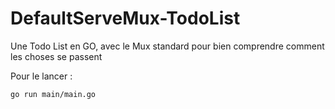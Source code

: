 # DefaultServeMux-TodoList

Une Todo List en GO, avec le Mux standard pour bien comprendre comment les choses se passent

Pour le lancer :
```shell
go run main/main.go
```

